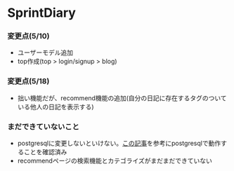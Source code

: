 # SprintDiary

### 変更点(5/10)
- ユーザーモデル追加
- top作成(top > login/signup > blog)

### 変更点(5/18)
- 拙い機能だが、recommend機能の追加(自分の日記に存在するタグのついている他人の日記を表示する)

### まだできていないこと
- postgresqlに変更しないといけない。[この記事](https://qiita.com/d_uchida/items/1095b35a10ea670017a0#%E8%B5%B7%E5%8B%95%E3%81%97%E3%81%A6%E3%81%BF%E3%82%8B)を参考にpostgresqlで動作することを確認済み
- recommendページの検索機能とカテゴライズがまだまだできていない
